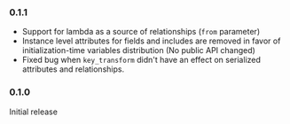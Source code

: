 ### 0.1.1

- Support for lambda as a source of relationships (`from` parameter)
- Instance level attributes for fields and includes are removed in favor of initialization-time variables distribution (No public API changed)
- Fixed bug when `key_transform` didn't have an effect on serialized attributes and relationships.

### 0.1.0

Initial release
